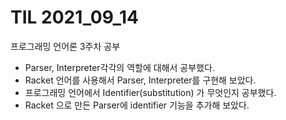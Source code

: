 # TIL 2021_09_14
프로그래밍 언어론 3주차 공부

- Parser, Interpreter각각의 역할에 대해서 공부했다.
- Racket 언어를 사용해서 Parser, Interpreter를 구현해 보았다. 
- 프로그래밍 언어에서 Identifier(substitution) 가 무엇인지 공부했다. 
- Racket 으로 만든 Parser에 identifier 기능을 추가해 보았다. 
<br> 
